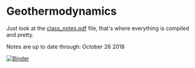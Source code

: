 # Geothermodynamics

Just look at the [class_notes.pdf](https://github.com/jen-reeve/Geothermodynamics/blob/master/class_notes.pdf) file, that's where everything is compiled and pretty.

Notes are up to date through: October 26 2018

[![Binder](https://mybinder.org/badge.svg)](https://mybinder.org/v2/gh/jen-reeve/Geothermodynamics/binder?urlpath=rstudio)
